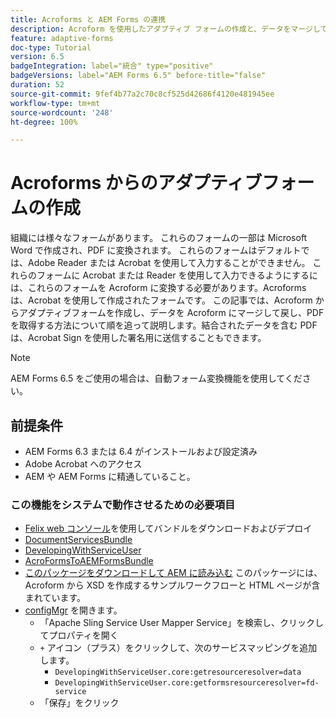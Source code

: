 ```yaml
---
title: Acroforms と AEM Forms の連携
description: Acroform を使用したアダプティブ フォームの作成と、データをマージして PDF の取得に関して、順を追って説明するチュートリアル。データを結合した PDF は、Acrobat Sign を使用した署名用に送信することができます。
feature: adaptive-forms
doc-type: Tutorial
version: 6.5
badgeIntegration: label="統合" type="positive"
badgeVersions: label="AEM Forms 6.5" before-title="false"
duration: 52
source-git-commit: 9fef4b77a2c70c8cf525d42686f4120e481945ee
workflow-type: tm+mt
source-wordcount: '248'
ht-degree: 100%

---
```



# Acroforms からのアダプティブフォームの作成

組織には様々なフォームがあります。 これらのフォームの一部は Microsoft Word で作成され、PDF に変換されます。 これらのフォームはデフォルトでは、Adobe Reader または Acrobat を使用して入力することができません。 これらのフォームに Acrobat または Reader を使用して入力できるようにするには、これらのフォームを Acroform に変換する必要があります。Acroforms は、Acrobat を使用して作成されたフォームです。 この記事では、Acroform からアダプティブフォームを作成し、データを Acroform にマージして戻し、PDF を取得する方法について順を追って説明します。結合されたデータを含む PDF は、Acrobat Sign を使用した署名用に送信することもできます。

>[!NOTE]
>
>AEM Forms 6.5 をご使用の場合は、自動フォーム変換機能を使用してください。

## 前提条件

* AEM Forms 6.3 または 6.4 がインストールおよび設定済み
* Adobe Acrobat へのアクセス
* AEM や AEM Forms に精通していること。

### この機能をシステムで動作させるための必要項目

* [Felix web コンソール](http://localhost:4502/system/console/bundles)を使用してバンドルをダウンロードおよびデプロイ
* [DocumentServicesBundle](/help/forms/assets/common-osgi-bundles/AEMFormsDocumentServices.core-1.0-SNAPSHOT.jar)
* [DevelopingWithServiceUser](/help/forms/assets/common-osgi-bundles/DevelopingWithServiceUser.jar)
* [AcroFormsToAEMFormsBundle](https://forms.enablementadobe.com/content/DemoServerBundles/AcroFormToAEMForm.core-1.0-SNAPSHOT.jar)
* [このパッケージをダウンロードして AEM に読み込む](assets/acro-form-aem-form.zip) このパッケージには、Acroform から XSD を作成するサンプルワークフローと HTML ページが含まれています。
* [configMgr](http://localhost:4502/system/console/configMgr) を開きます。
   * 「Apache Sling Service User Mapper Service」を検索し、クリックしてプロパティを開く
   * `+` アイコン（プラス）をクリックして、次のサービスマッピングを追加します。
      * `DevelopingWithServiceUser.core:getresourceresolver=data`
      * `DevelopingWithServiceUser.core:getformsresourceresolver=fd-service`
   * 「保存」をクリック
